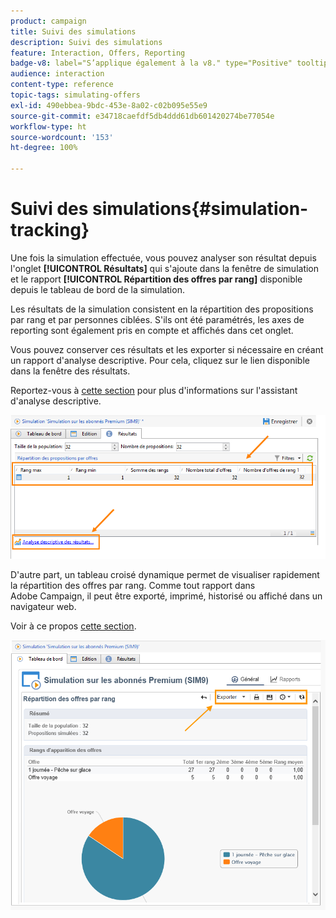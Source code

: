 ```yaml
---
product: campaign
title: Suivi des simulations
description: Suivi des simulations
feature: Interaction, Offers, Reporting
badge-v8: label="S’applique également à la v8." type="Positive" tooltip="S’applique également à Campaign v8."
audience: interaction
content-type: reference
topic-tags: simulating-offers
exl-id: 490ebbea-9bdc-453e-8a02-c02b095e55e9
source-git-commit: e34718caefdf5db4ddd61db601420274be77054e
workflow-type: ht
source-wordcount: '153'
ht-degree: 100%

---
```


# Suivi des simulations{#simulation-tracking}



Une fois la simulation effectuée, vous pouvez analyser son résultat depuis l&#39;onglet **[!UICONTROL Résultats]** qui s&#39;ajoute dans la fenêtre de simulation et le rapport **[!UICONTROL Répartition des offres par rang]** disponible depuis le tableau de bord de la simulation.

Les résultats de la simulation consistent en la répartition des propositions par rang et par personnes ciblées. S&#39;ils ont été paramétrés, les axes de reporting sont également pris en compte et affichés dans cet onglet.

Vous pouvez conserver ces résultats et les exporter si nécessaire en créant un rapport d&#39;analyse descriptive. Pour cela, cliquez sur le lien disponible dans la fenêtre des résultats.

Reportez-vous à [cette section](../../reporting/using/about-descriptive-analysis.md) pour plus d&#39;informations sur l&#39;assistant d&#39;analyse descriptive.

![](assets/offer_simulation_012.png)

D&#39;autre part, un tableau croisé dynamique permet de visualiser rapidement la répartition des offres par rang. Comme tout rapport dans Adobe Campaign, il peut être exporté, imprimé, historisé ou affiché dans un navigateur web.

Voir à ce propos [cette section](../../reporting/using/actions-on-reports.md).

![](assets/offer_simulation_013.png)
